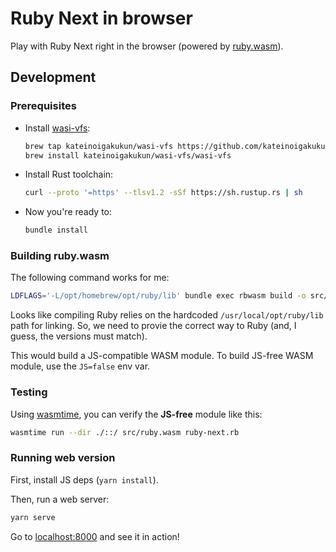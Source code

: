 # Ruby Next in browser

Play with Ruby Next right in the browser (powered by [ruby.wasm](https://github.com/ruby/ruby.wasm)).

## Development

### Prerequisites

- Install [wasi-vfs](https://github.com/kateinoigakukun/wasi-vfs):

  ```sh
  brew tap kateinoigakukun/wasi-vfs https://github.com/kateinoigakukun/wasi-vfs.git
  brew install kateinoigakukun/wasi-vfs/wasi-vfs
  ```

- Install Rust toolchain:

  ```sh
  curl --proto '=https' --tlsv1.2 -sSf https://sh.rustup.rs | sh
  ```

- Now you're ready to:

  ```sh
  bundle install
  ```

### Building ruby.wasm

The following command works for me:

```sh
LDFLAGS='-L/opt/homebrew/opt/ruby/lib' bundle exec rbwasm build -o src/ruby.wasm --ruby-version 3.2
```

Looks like compiling Ruby relies on the hardcoded `/usr/local/opt/ruby/lib` path for linking. So, we need to provie the correct way to Ruby (and, I guess, the versions must match).

This would build a JS-compatible WASM module. To build JS-free WASM module, use the `JS=false` env var.

### Testing

Using [wasmtime](https://github.com/bytecodealliance/wasmtime), you can verify the **JS-free** module like this:

```sh
wasmtime run --dir ./::/ src/ruby.wasm ruby-next.rb
```

### Running web version

First, install JS deps (`yarn install`).

Then, run a web server:

```sh
yarn serve
```

Go to [localhost:8000](http://localhost:8000) and see it in action!
